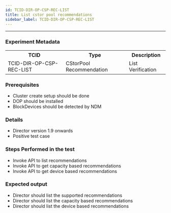 ```yaml
---
id: TCID-DIR-OP-CSP-REC-LIST
title: List cstor pool recommendations
sidebar_label: TCID-DIR-OP-CSP-REC-LIST
---
```

------

### Experiment Metadata

<table>
  <tr>
    <th> TCID </th>
    <th> Type </th>
    <th> Description </th>
  </tr>
  <tr>
    <td> TCID-DIR-OP-CSP-REC-LIST </td>
    <td> CStorPool Recommendation </td>
    <td> List Verification </td>
  </tr>
</table>

### Prerequisites
- Cluster create setup should be done
- DOP should be installed
- BlockDevices should be detected by NDM

### Details
- Director version 1.9 onwards
- Positive test case

### Steps Performed in the test

- Invoke API to list recommendations
- Invoke API to get capacity based recommendations
- Invoke API to get device based recommendations

### Expected output

- Director should list the supported recommendations
- Director should list the capacity based recommendations
- Director should list the device based recommendations
